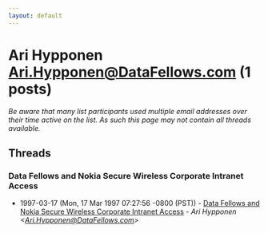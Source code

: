 ```yaml
---
layout: default
---
```


# Ari Hypponen <Ari.Hypponen@DataFellows.com> (1 posts)

_Be aware that many list participants used multiple email addresses over their time active on the list. As such this page may not contain all threads available._

## Threads

### Data Fellows and Nokia Secure Wireless Corporate Intranet Access
+ 1997-03-17 (Mon, 17 Mar 1997 07:27:56 -0800 (PST)) - [Data Fellows and Nokia Secure Wireless Corporate Intranet Access](/archive/1997/03/63d6a6bada6bb0c695ad89045beb508427076acffea5d28b358390e8053035e4) - _Ari Hypponen \<Ari.Hypponen@DataFellows.com\>_

